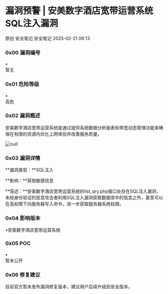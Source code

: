 #  漏洞预警 | 安美数字酒店宽带运营系统SQL注入漏洞   
原创 安全笔记  安全笔记   2025-02-21 06:13  
  
### 0x00 漏洞编号  
  
•  
暂无  
### 0x01 危险等级  
  
•  
高危  
### 0x02 漏洞概述  
  
安美数字酒店宽带运营系统是通过提供系统数据分析报表和带宽动态管理功能来确保在有限的资源内优化上网体验并改善服务质量。  
  
![](https://mmbiz.qpic.cn/sz_mmbiz_png/bfMXBp6Qpdye1iaJPF7eicIFtWzDlHvPy1L6bic1DwldHFyPiaKsgickUvfc8Oib9FFUIpW5sMubhleqYfORKicjsw7JQ/640?wx_fmt=png&from=appmsg "null")  
### 0x03 漏洞详情  
  
**漏洞类型：**SQL注入  
  
**影响：**获取敏感信息  
  
**简述：**安美数字酒店宽带运营系统的list_qry.php接口处存在SQL注入漏洞，未经身份验证的恶意攻击者利用SQL注入漏洞获取数据库中的信息之外，甚至可以在高权限下向服务器写入命令，进一步获取服务器系统权限。  
### 0x04 影响版本      
  
•安美数字酒店宽带运营系统  
### 0x05 POC  
  
•  
暂未公开  
### 0x06 修复建议  
  
目前官方暂未发布漏洞修复版本，建议用户后续升级到安全版本。  
  

